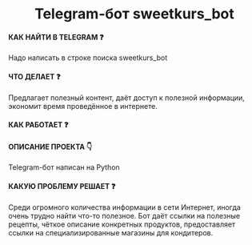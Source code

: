 <h1 align="center">Telegram-бот sweetkurs_bot</h1>

#### КАК НАЙТИ В TELEGRAM ❓

Надо написать в строке поиска sweetkurs_bot

#### ЧТО ДЕЛАЕТ ❓

Предлагает полезный контент, даёт доступ к полезной информации, экономит время проведённое в интернете.

#### КАК РАБОТАЕТ ❓




#### ОПИСАНИЕ ПРОЕКТА 👇

Telegram-бот написан на Python



#### КАКУЮ ПРОБЛЕМУ РЕШАЕТ ❓

Среди огромного количества информации в сети Интернет, иногда очень трудно найти что-то полезное.
Бот даёт ссылки на полезные рецепты, чёткое описание конкретных продуктов, предоставляет ссылки на специализированные магазины для кондитеров.
